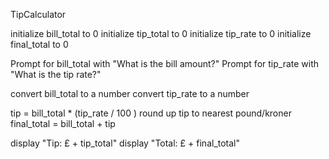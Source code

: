 TipCalculator

initialize bill_total to 0
initialize tip_total to 0
initialize tip_rate to 0
initialize final_total to 0


Prompt for bill_total with "What is the bill amount?"
Prompt for tip_rate with "What is the tip rate?"

convert bill_total to a number
convert tip_rate to a number

tip = bill_total * (tip_rate / 100 )
round up tip to nearest pound/kroner
final_total = bill_total + tip

display "Tip: £ + tip_total"
display "Total: £ + final_total"
